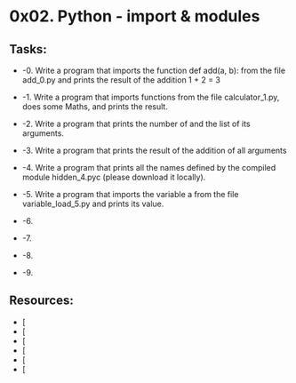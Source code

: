 # 0x02. Python - import & modules 

## Tasks:
* -0. Write a program that imports the function def add(a, b): from the file add_0.py and prints the result of the addition 1 + 2 = 3

* -1. Write a program that imports functions from the file calculator_1.py, does some Maths, and prints the result.

* -2. Write a program that prints the number of and the list of its arguments.

* -3. Write a program that prints the result of the addition of all arguments

* -4. Write a program that prints all the names defined by the compiled module hidden_4.pyc (please download it locally).

* -5. Write a program that imports the variable a from the file variable_load_5.py and prints its value.

* -6. 

* -7. 

* -8. 

* -9. 

## Resources:
* [
* [
* [
* [
* [
* [
